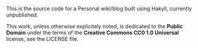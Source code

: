 This is the source code for a Personal wiki/blog built using Hakyll, currently
unpublished.

This work, unless otherwise explicitely noted, is dedicated to the **Public
Domain** under the terms of the **Creative Commons CC0 1.0 Universal** license,
see the LICENSE file.

